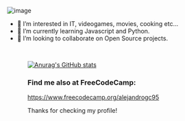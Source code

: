 
![image](https://user-images.githubusercontent.com/12500207/155586678-8159d42c-8b7b-47e7-9039-8e51067d2d68.png)




<div>
<ul>
<li>👀 I’m interested in IT, videogames, movies, cooking etc... </li>
<li>🌱 I’m currently learning Javascript and Python.</li>
<li> 💞️ I’m looking to collaborate on Open Source projects.</li>
 <ul>
   <br/>

  [![Anurag's GitHub stats](https://github-readme-stats.vercel.app/api?username=deku-95&count_private=true&show_icons=true&theme=dracula)](https://github.com/anuraghazra/github-readme-stats)
   
  
### Find me also at FreeCodeCamp:
https://www.freecodecamp.org/alejandrogc95

Thanks for checking my profile!
   </div>
